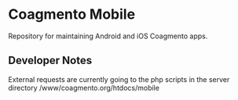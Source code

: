 Coagmento Mobile
================

Repository for maintaining Android and iOS Coagmento apps.

Developer Notes
---------------
External requests are currently going to the php scripts in the server directory /www/coagmento.org/htdocs/mobile
